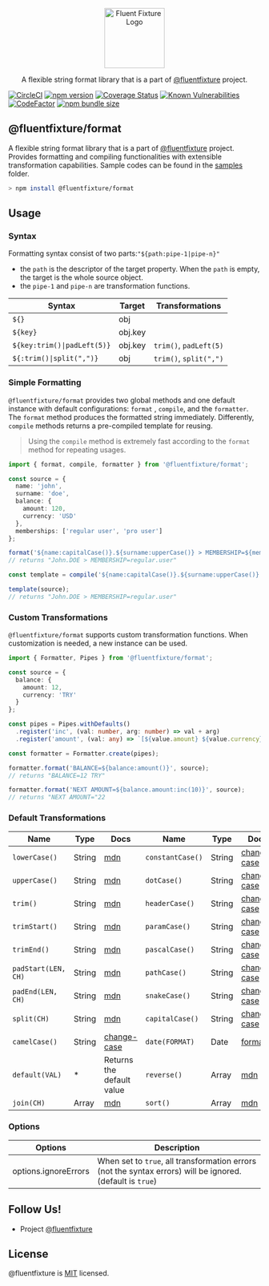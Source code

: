 <p align="center">
  <a href="https://github.com/fluentfixture" target="blank"><img src="https://i.imgur.com/qLGGhTh.jpg" width="120" alt="Fluent Fixture Logo" /></a>
</p>

<p align="center">A flexible string format library that is a part of <a href="https://github.com/fluentfixture">@fluentfixture</a> project.</p>

[![CircleCI](https://circleci.com/gh/fluentfixture/fluentfixture/tree/main.svg?style=svg)](https://circleci.com/gh/fluentfixture/fluentfixture/tree/main)
[![npm version](https://badge.fury.io/js/@fluentfixture%2Fformat.svg)](https://badge.fury.io/js/@fluentfixture%2Fformat)
[![Coverage Status](https://coveralls.io/repos/github/fluentfixture/fluentfixture/badge.svg?branch=main)](https://coveralls.io/github/fluentfixture/fluentfixture?branch=main)
[![Known Vulnerabilities](https://snyk.io/test/github/fluentfixture/fluentfixture/badge.svg)](https://snyk.io/test/github/fluentfixture/fluentfixture)
[![CodeFactor](https://www.codefactor.io/repository/github/fluentfixture/fluentfixture/badge)](https://www.codefactor.io/repository/github/fluentfixture/fluentfixture)
[![npm bundle size](https://img.shields.io/bundlephobia/minzip/@fluentfixture/format)](https://bundlephobia.com/package/@fluentfixture/format)

## @fluentfixture/format

A flexible string format library that is a part of [@fluentfixture](https://github.com/fluentfixture) project. Provides
formatting and compiling functionalities with extensible transformation capabilities. Sample codes can be found in
the [samples](https://github.com/fluentfixture/fluentfixture/tree/main/sample/format) folder.

```bash
> npm install @fluentfixture/format
```

## Usage

### Syntax

Formatting syntax consist of two parts:`"${path:pipe-1|pipe-n}"`

- the `path` is the descriptor of the target property. When the `path` is empty, the target is the whole source object.
- the `pipe-1` and `pipe-n` are transformation functions.

| Syntax                          | Target    | Transformations        |
|---------------------------------|-----------|------------------------|
| `${}`                           | obj       |                        |
| `${key}`                        | obj.key   |                        |
| `${key:trim()\|padLeft(5)}`     | obj.key   | `trim()`, `padLeft(5)` |
| `${:trim()\|split(",")}`        | obj       | `trim()`, `split(",")` |

### Simple Formatting

`@fluentfixture/format` provides two global methods and one default instance with default configurations: `format`
, `compile`, and the `formatter`. The `format` method produces
the formatted string immediately. Differently, `compile` methods returns a pre-compiled template for reusing.

> Using the `compile` method is extremely fast according to the `format` method for repeating usages.

```typescript
import { format, compile, formatter } from '@fluentfixture/format';

const source = {
  name: 'john',
  surname: 'doe',
  balance: {
    amount: 120,
    currency: 'USD'
  },
  memberships: ['regular user', 'pro user']
};

format('${name:capitalCase()}.${surname:upperCase()} > MEMBERSHIP=${memberships.0:dotCase()}', source);
// returns "John.DOE > MEMBERSHIP=regular.user"

const template = compile('${name:capitalCase()}.${surname:upperCase()} > MEMBERSHIP=${memberships.0:dotCase()}');

template(source);
// returns "John.DOE > MEMBERSHIP=regular.user"
```

### Custom Transformations

`@fluentfixture/format` supports custom transformation functions. When customization is needed, a new instance can be
used.

```typescript
import { Formatter, Pipes } from '@fluentfixture/format';

const source = {
  balance: {
    amount: 12, 
    currency: 'TRY'
  }
};

const pipes = Pipes.withDefaults()
  .register('inc', (val: number, arg: number) => val + arg)
  .register('amount', (val: any) => `[${value.amount} ${value.currency}]`);

const formatter = Formatter.create(pipes);

formatter.format('BALANCE=${balance:amount()}', source);
// returns "BALANCE=12 TRY"

formatter.format('NEXT AMOUNT=${balance.amount:inc(10)}', source);
// returns "NEXT AMOUNT="22
```

### Default Transformations

| Name                  | Type   | Docs                       | Name             | Type   | Docs                       |
|-----------------------|--------|----------------------------|------------------|--------|----------------------------|
| `lowerCase()`         | String | [mdn][mdn-string]          | `constantCase()` | String | [change-case][change-case] |
| `upperCase()`         | String | [mdn][mdn-string]          | `dotCase()`      | String | [change-case][change-case] |
| `trim()`              | String | [mdn][mdn-string]          | `headerCase()`   | String | [change-case][change-case] |
| `trimStart()`         | String | [mdn][mdn-string]          | `paramCase()`    | String | [change-case][change-case] |
| `trimEnd()`           | String | [mdn][mdn-string]          | `pascalCase()`   | String | [change-case][change-case] |
| `padStart(LEN, CH)`   | String | [mdn][mdn-string]          | `pathCase()`     | String | [change-case][change-case] |
| `padEnd(LEN, CH)`     | String | [mdn][mdn-string]          | `snakeCase()`    | String | [change-case][change-case] |
| `split(CH)`           | String | [mdn][mdn-string]          | `capitalCase()`  | String | [change-case][change-case] |
| `camelCase()`         | String | [change-case][change-case] | `date(FORMAT)`   | Date   | [format][day-js]           |
| `default(VAL)`        | *      | Returns the default value  | `reverse()`      | Array  | [mdn][mdn-array]           |
| `join(CH)`            | Array  | [mdn][mdn-array]           | `sort()`         | Array  | [mdn][mdn-array]           |

### Options

| Options              | Description                                                                                                |
|----------------------|------------------------------------------------------------------------------------------------------------|
| options.ignoreErrors | When set to `true`, all transformation errors (not the syntax errors) will be ignored. (default is `true`) |

## Follow Us!

- Project [@fluentfixture](https://github.com/fluentfixture)

## License

@fluentfixture is [MIT](https://github.com/fluentfixture/fluentfixture/blob/main/LICENSE) licensed.

[change-case]: https://www.npmjs.com/package/change-case
[day-js]: https://day.js.org/docs/en/display/format
[mdn-string]: https://developer.mozilla.org/en-US/docs/Web/JavaScript/Reference/Global_Objects/String
[mdn-array]: https://developer.mozilla.org/en-US/docs/Web/JavaScript/Reference/Global_Objects/Array
